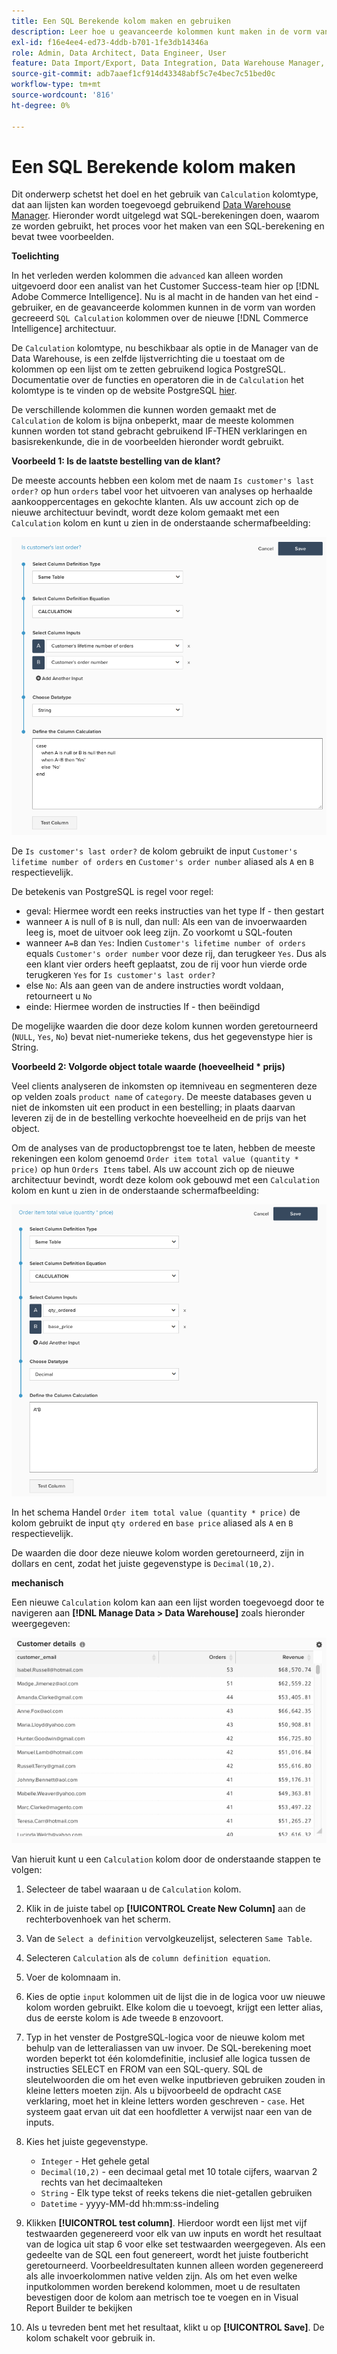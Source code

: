 ```yaml
---
title: Een SQL Berekende kolom maken en gebruiken
description: Leer hoe u geavanceerde kolommen kunt maken in de vorm van SQL-berekeningskolommen op de nieuwe Adobe Commerce Intelligence-architectuur.
exl-id: f16e4ee4-ed73-4ddb-b701-1fe3db14346a
role: Admin, Data Architect, Data Engineer, User
feature: Data Import/Export, Data Integration, Data Warehouse Manager, SQL Report Builder, Commerce Tables
source-git-commit: adb7aaef1cf914d43348abf5c7e4bec7c51bed0c
workflow-type: tm+mt
source-wordcount: '816'
ht-degree: 0%

---
```


# Een SQL Berekende kolom maken

Dit onderwerp schetst het doel en het gebruik van `Calculation` kolomtype, dat aan lijsten kan worden toegevoegd gebruikend [Data Warehouse Manager](../data-warehouse-mgr/tour-dwm.md). Hieronder wordt uitgelegd wat SQL-berekeningen doen, waarom ze worden gebruikt, het proces voor het maken van een SQL-berekening en bevat twee voorbeelden.

**Toelichting**

In het verleden werden kolommen die `advanced` kan alleen worden uitgevoerd door een analist van het Customer Success-team hier op [!DNL Adobe Commerce Intelligence]. Nu is al macht in de handen van het eind - gebruiker, en de geavanceerde kolommen kunnen in de vorm van worden gecreeerd `SQL Calculation` kolommen over de nieuwe [!DNL Commerce Intelligence] architectuur.

De `Calculation` kolomtype, nu beschikbaar als optie in de Manager van de Data Warehouse, is een zelfde lijstverrichting die u toestaat om de kolommen op een lijst om te zetten gebruikend logica PostgreSQL. Documentatie over de functies en operatoren die in de `Calculation` het kolomtype is te vinden op de website PostgreSQL [hier](https://www.postgresql.org/docs/9.6/functions.html).

De verschillende kolommen die kunnen worden gemaakt met de `Calculation` de kolom is bijna onbeperkt, maar de meeste kolommen kunnen worden tot stand gebracht gebruikend IF-THEN verklaringen en basisrekenkunde, die in de voorbeelden hieronder wordt gebruikt.

**Voorbeeld 1: Is de laatste bestelling van de klant?**

De meeste accounts hebben een kolom met de naam `Is customer's last order?` op hun `orders` tabel voor het uitvoeren van analyses op herhaalde aankooppercentages en gekochte klanten. Als uw account zich op de nieuwe architectuur bevindt, wordt deze kolom gemaakt met een `Calculation` kolom en kunt u zien in de onderstaande schermafbeelding:

![](../../assets/Is_customer_s_last_order.png)

De `Is customer's last order?` de kolom gebruikt de input `Customer's lifetime number of orders` en `Customer's order number` aliased als `A` en `B` respectievelijk.

De betekenis van PostgreSQL is regel voor regel:

* geval: Hiermee wordt een reeks instructies van het type If - then gestart
* wanneer `A` is null of `B` is null, dan null: Als een van de invoerwaarden leeg is, moet de uitvoer ook leeg zijn. Zo voorkomt u SQL-fouten
* wanneer `A=B` dan `Yes`: Indien `Customer's lifetime number of orders` equals `Customer's order number` voor deze rij, dan terugkeer `Yes`. Dus als een klant vier orders heeft geplaatst, zou de rij voor hun vierde orde terugkeren `Yes` for `Is customer's last order?`
* else `No`: Als aan geen van de andere instructies wordt voldaan, retourneert u `No`
* einde: Hiermee worden de instructies If - then beëindigd

De mogelijke waarden die door deze kolom kunnen worden geretourneerd (`NULL`, `Yes`, `No`) bevat niet-numerieke tekens, dus het gegevenstype hier is String.

**Voorbeeld 2: Volgorde object totale waarde (hoeveelheid * prijs)**

Veel clients analyseren de inkomsten op itemniveau en segmenteren deze op velden zoals `product name` of `category`. De meeste databases geven u niet de inkomsten uit een product in een bestelling; in plaats daarvan leveren zij de in de bestelling verkochte hoeveelheid en de prijs van het object.

Om de analyses van de productopbrengst toe te laten, hebben de meeste rekeningen een kolom genoemd `Order item total value (quantity * price)` op hun `Orders Items` tabel. Als uw account zich op de nieuwe architectuur bevindt, wordt deze kolom ook gebouwd met een `Calculation` kolom en kunt u zien in de onderstaande schermafbeelding:

![](../../assets/Order_item_total_value.png)

In het schema Handel `Order item total value (quantity * price)` de kolom gebruikt de input `qty ordered` en `base price` aliased als `A` en `B` respectievelijk.

De waarden die door deze nieuwe kolom worden geretourneerd, zijn in dollars en cent, zodat het juiste gegevenstype is `Decimal(10,2)`.

**mechanisch**

Een nieuwe `Calculation` kolom kan aan een lijst worden toegevoegd door te navigeren aan **[!DNL Manage Data > Data Warehouse]** zoals hieronder weergegeven:

![](../../assets/blobid2.png)

Van hieruit kunt u een `Calculation` kolom door de onderstaande stappen te volgen:

1. Selecteer de tabel waaraan u de `Calculation` kolom.
1. Klik in de juiste tabel op **[!UICONTROL Create New Column]** aan de rechterbovenhoek van het scherm.
1. Van de `Select a definition` vervolgkeuzelijst, selecteren `Same Table`.
1. Selecteren `Calculation` als de `column definition equation`.
1. Voer de kolomnaam in.
1. Kies de optie `input` kolommen uit de lijst die in de logica voor uw nieuwe kolom worden gebruikt. Elke kolom die u toevoegt, krijgt een letter alias, dus de eerste kolom is `A`de tweede `B` enzovoort.
1. Typ in het venster de PostgreSQL-logica voor de nieuwe kolom met behulp van de letteraliassen van uw invoer. De SQL-berekening moet worden beperkt tot één kolomdefinitie, inclusief alle logica tussen de instructies SELECT en FROM van een SQL-query. SQL de sleutelwoorden die om het even welke inputbrieven gebruiken zouden in kleine letters moeten zijn. Als u bijvoorbeeld de opdracht `CASE` verklaring, moet het in kleine letters worden geschreven - `case`. Het systeem gaat ervan uit dat een hoofdletter `A` verwijst naar een van de inputs.
1. Kies het juiste gegevenstype.
   * `Integer` - Het gehele getal
   * `Decimal(10,2)` - een decimaal getal met 10 totale cijfers, waarvan 2 rechts van het decimaalteken
   * `String` - Elk type tekst of reeks tekens die niet-getallen gebruiken
   * `Datetime` - yyyy-MM-dd hh:mm:ss-indeling

1. Klikken **[!UICONTROL test column]**. Hierdoor wordt een lijst met vijf testwaarden gegenereerd voor elk van uw inputs en wordt het resultaat van de logica uit stap 6 voor elke set testwaarden weergegeven. Als een gedeelte van de SQL een fout genereert, wordt het juiste foutbericht geretourneerd. Voorbeeldresultaten kunnen alleen worden gegenereerd als alle invoerkolommen native velden zijn. Als om het even welke inputkolommen worden berekend kolommen, moet u de resultaten bevestigen door de kolom aan metrisch toe te voegen en in Visual Report Builder te bekijken

1. Als u tevreden bent met het resultaat, klikt u op **[!UICONTROL Save]**. De kolom schakelt voor gebruik in.
